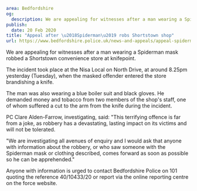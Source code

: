 ```yaml
area: Bedfordshire
og:
  description: We are appealing for witnesses after a man wearing a Spiderman mask robbed a Shortstown convenience store at knifepoint.
publish:
  date: 20 Feb 2020
title: "Appeal after \u2018Spiderman\u2019 robs Shortstown shop"
url: https://www.bedfordshire.police.uk/news-and-appeals/appeal-spiderman-robs-shop
```

We are appealing for witnesses after a man wearing a Spiderman mask robbed a Shortstown convenience store at knifepoint.

The incident took place at the Nisa Local on North Drive, at around 8.25pm yesterday (Tuesday), when the masked offender entered the store brandishing a knife.

The man was also wearing a blue boiler suit and black gloves. He demanded money and tobacco from two members of the shop's staff, one of whom suffered a cut to the arm from the knife during the incident.

PC Clare Alden-Farrow, investigating, said: "This terrifying offence is far from a joke, as robbery has a devastating, lasting impact on its victims and will not be tolerated.

"We are investigating all avenues of enquiry and I would ask that anyone with information about the robbery, or who saw someone with the Spiderman mask or clothing described, comes forward as soon as possible so he can be apprehended."

Anyone with information is urged to contact Bedfordshire Police on 101 quoting the reference 40/10433/20 or report via the online reporting centre on the force website.
